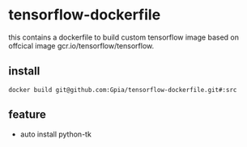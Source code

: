 # tensorflow-dockerfile
this contains a dockerfile to build custom tensorflow image based on offcical image gcr.io/tensorflow/tensorflow.

## install
```code
docker build git@github.com:Gpia/tensorflow-dockerfile.git#:src
```

## feature
*  auto install python-tk
